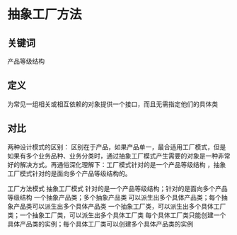 # 抽象工厂方法

## 关键词
产品等级结构

## 定义
为常见一组相关或相互依赖的对象提供一个接口，而且无需指定他们的具体类


## 对比
两种设计模式的区别：
区别在于产品，如果产品单一，最合适用工厂模式，但是如果有多个业务品种、业务分类时，通过抽象工厂模式产生需要的对象是一种非常好的解决方式。再通俗深化理解下：工厂模式针对的是一个产品等级结构 ，抽象工厂模式针对的是面向多个产品等级结构的。

工厂方法模式 抽象工厂模式
针对的是一个产品等级结构；针对的是面向多个产品等级结构
一个抽象产品类；多个抽象产品类
可以派生出多个具体产品类；每个抽象产品类可以派生出多个具体产品类
一个抽象工厂类，可以派生出多个具体工厂类；一个抽象工厂类，可以派生出多个具体工厂类
每个具体工厂类只能创建一个具体产品类的实例；每个具体工厂类可以创建多个具体产品类的实例